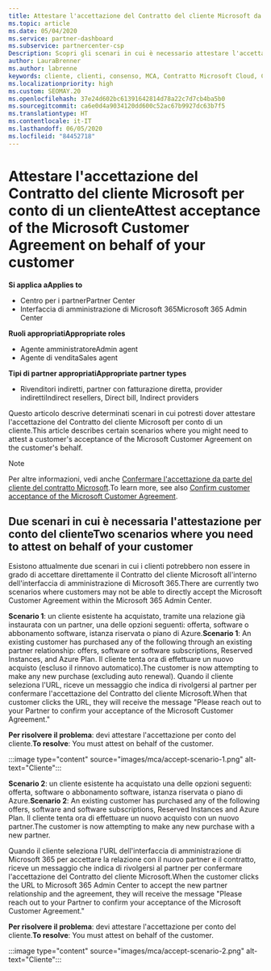 ```yaml
---
title: Attestare l'accettazione del Contratto del cliente Microsoft da parte di un cliente
ms.topic: article
ms.date: 05/04/2020
ms.service: partner-dashboard
ms.subservice: partnercenter-csp
Description: Scopri gli scenari in cui è necessario attestare l'accettazione del Contratto del cliente Microsoft per conto di un cliente.
author: LauraBrenner
ms.author: labrenne
keywords: cliente, clienti, consenso, MCA, Contratto Microsoft Cloud, Contratto del cliente Microsoft, modelli di contratto del cliente, attestare accettazione
ms.localizationpriority: high
ms.custom: SEOMAY.20
ms.openlocfilehash: 37e24d602bc61391642814d78a22c7d7cb4ba5b0
ms.sourcegitcommit: ca6e0d4a9034120dd600c52ac67b9927dc63b7f5
ms.translationtype: HT
ms.contentlocale: it-IT
ms.lasthandoff: 06/05/2020
ms.locfileid: "84452718"
---
```

# <a name="attest-acceptance-of-the-microsoft-customer-agreement-on-behalf-of-your-customer"></a><span data-ttu-id="d1f37-104">Attestare l'accettazione del Contratto del cliente Microsoft per conto di un cliente</span><span class="sxs-lookup"><span data-stu-id="d1f37-104">Attest acceptance of the Microsoft Customer Agreement on behalf of your customer</span></span>

<span data-ttu-id="d1f37-105">**Si applica a**</span><span class="sxs-lookup"><span data-stu-id="d1f37-105">**Applies to**</span></span>

- <span data-ttu-id="d1f37-106">Centro per i partner</span><span class="sxs-lookup"><span data-stu-id="d1f37-106">Partner Center</span></span>
- <span data-ttu-id="d1f37-107">Interfaccia di amministrazione di Microsoft 365</span><span class="sxs-lookup"><span data-stu-id="d1f37-107">Microsoft 365 Admin Center</span></span>

<span data-ttu-id="d1f37-108">**Ruoli appropriati**</span><span class="sxs-lookup"><span data-stu-id="d1f37-108">**Appropriate roles**</span></span>

- <span data-ttu-id="d1f37-109">Agente amministratore</span><span class="sxs-lookup"><span data-stu-id="d1f37-109">Admin agent</span></span>
- <span data-ttu-id="d1f37-110">Agente di vendita</span><span class="sxs-lookup"><span data-stu-id="d1f37-110">Sales agent</span></span>

<span data-ttu-id="d1f37-111">**Tipi di partner appropriati**</span><span class="sxs-lookup"><span data-stu-id="d1f37-111">**Appropriate partner types**</span></span>

- <span data-ttu-id="d1f37-112">Rivenditori indiretti, partner con fatturazione diretta, provider indiretti</span><span class="sxs-lookup"><span data-stu-id="d1f37-112">Indirect resellers, Direct bill, Indirect providers</span></span>

<span data-ttu-id="d1f37-113">Questo articolo descrive determinati scenari in cui potresti dover attestare l'accettazione del Contratto del cliente Microsoft per conto di un cliente.</span><span class="sxs-lookup"><span data-stu-id="d1f37-113">This article describes certain scenarios where you might need to attest a customer's acceptance of the Microsoft Customer Agreement on the customer's behalf.</span></span>

>[!NOTE]
><span data-ttu-id="d1f37-114">Per altre informazioni, vedi anche [Confermare l'accettazione da parte del cliente del contratto Microsoft](confirm-customer-agreement.md).</span><span class="sxs-lookup"><span data-stu-id="d1f37-114">To learn more, see also [Confirm customer acceptance of the Microsoft Customer Agreement](confirm-customer-agreement.md).</span></span>

## <a name="two-scenarios-where-you-need-to-attest-on-behalf-of-your-customer"></a><span data-ttu-id="d1f37-115">Due scenari in cui è necessaria l'attestazione per conto del cliente</span><span class="sxs-lookup"><span data-stu-id="d1f37-115">Two scenarios where you need to attest on behalf of your customer</span></span>

<span data-ttu-id="d1f37-116">Esistono attualmente due scenari in cui i clienti potrebbero non essere in grado di accettare direttamente il Contratto del cliente Microsoft all'interno dell'interfaccia di amministrazione di Microsoft 365.</span><span class="sxs-lookup"><span data-stu-id="d1f37-116">There are currently two scenarios where customers may not be able to directly accept the Microsoft Customer Agreement within the Microsoft 365 Admin Center.</span></span>

<span data-ttu-id="d1f37-117">**Scenario 1**: un cliente esistente ha acquistato, tramite una relazione già instaurata con un partner, una delle opzioni seguenti: offerta, software o abbonamento software, istanza riservata o piano di Azure.</span><span class="sxs-lookup"><span data-stu-id="d1f37-117">**Scenario 1**: An existing customer has purchased any of the following through an existing partner relationship: offers, software or software subscriptions, Reserved Instances, and Azure Plan.</span></span> <span data-ttu-id="d1f37-118">Il cliente tenta ora di effettuare un nuovo acquisto (escluso il rinnovo automatico).</span><span class="sxs-lookup"><span data-stu-id="d1f37-118">The customer is now attempting to make any new purchase (excluding auto renewal).</span></span> <span data-ttu-id="d1f37-119">Quando il cliente seleziona l'URL, riceve un messaggio che indica di rivolgersi al partner per confermare l'accettazione del Contratto del cliente Microsoft.</span><span class="sxs-lookup"><span data-stu-id="d1f37-119">When that customer clicks the URL, they will receive the message "Please reach out to your Partner to confirm your acceptance of the Microsoft Customer Agreement."</span></span>  

<span data-ttu-id="d1f37-120">**Per risolvere il problema**: devi attestare l'accettazione per conto del cliente.</span><span class="sxs-lookup"><span data-stu-id="d1f37-120">**To resolve**: You must attest on behalf of the customer.</span></span>

:::image type="content" source="images/mca/accept-scenario-1.png" alt-text="Cliente":::

<span data-ttu-id="d1f37-122">**Scenario 2**: un cliente esistente ha acquistato una delle opzioni seguenti: offerta, software o abbonamento software, istanza riservata o piano di Azure.</span><span class="sxs-lookup"><span data-stu-id="d1f37-122">**Scenario 2**: An existing customer has purchased any of the following offers, software and software subscriptions, Reserved Instances and Azure Plan.</span></span> <span data-ttu-id="d1f37-123">Il cliente tenta ora di effettuare un nuovo acquisto con un nuovo partner.</span><span class="sxs-lookup"><span data-stu-id="d1f37-123">The customer is now attempting to make any new purchase with a new partner.</span></span>

<span data-ttu-id="d1f37-124">Quando il cliente seleziona l'URL dell'interfaccia di amministrazione di Microsoft 365 per accettare la relazione con il nuovo partner e il contratto, riceve un messaggio che indica di rivolgersi al partner per confermare l'accettazione del Contratto del cliente Microsoft.</span><span class="sxs-lookup"><span data-stu-id="d1f37-124">When the customer clicks the URL to Microsoft 365 Admin Center to accept the new partner relationship and the agreement, they will receive the message "Please reach out to your Partner to confirm your acceptance of the Microsoft Customer Agreement."</span></span>  

<span data-ttu-id="d1f37-125">**Per risolvere il problema**: devi attestare l'accettazione per conto del cliente.</span><span class="sxs-lookup"><span data-stu-id="d1f37-125">**To resolve**: You must attest on behalf of the customer.</span></span>  

:::image type="content" source="images/mca/accept-scenario-2.png" alt-text="Cliente":::